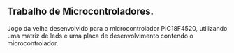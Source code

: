 <h2>Trabalho de Microcontroladores.</h2>

Jogo da velha desenvolvido para o microcontrolador PIC18F4520, utilizando uma matriz de leds e uma placa de desenvolvimento contendo o microcontrolador.

